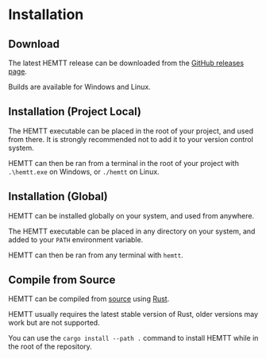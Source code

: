 # Installation

## Download

The latest HEMTT release can be downloaded from the [GitHub releases page](https://github.com/brettmayson/HEMTT/releases).

Builds are available for Windows and Linux.

## Installation (Project Local)

The HEMTT executable can be placed in the root of your project, and used from there. It is strongly recommended not to add it to your version control system.

HEMTT can then be ran from a terminal in the root of your project with `.\hemtt.exe` on Windows, or `./hemtt` on Linux.

## Installation (Global)

HEMTT can be installed globally on your system, and used from anywhere.

The HEMTT executable can be placed in any directory on your system, and added to your `PATH` environment variable.

HEMTT can then be ran from any terminal with `hemtt`.

## Compile from Source

HEMTT can be compiled from [source](https://github.com/brettmayson/HEMTT) using [Rust](https://www.rust-lang.org/).

HEMTT usually requires the latest stable version of Rust, older versions may work but are not supported.

You can use the `cargo install --path .` command to install HEMTT while in the root of the repository.

